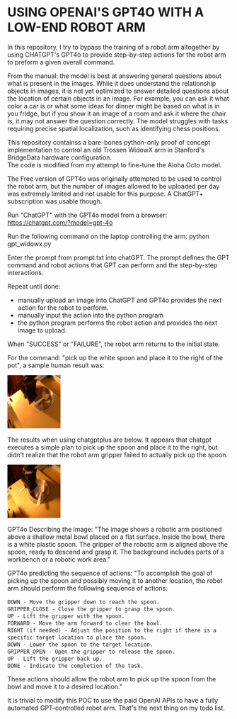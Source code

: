 # USING OPENAI'S GPT4O WITH A LOW-END ROBOT ARM

In this repository, I try to bypass the training of a robot arm altogether
by using CHATGPT's GPT4o to provide step-by-step actions for the robot
arm to preform a given overall command.

From the manual: the model is best at answering general questions about 
what is present in the images. While it does understand the relationship 
objects in images, it is not yet optimized to answer detailed questions 
about the location of certain objects in an image. For example, you can 
ask it what color a car is or what some ideas for dinner might be based 
on what is in you fridge, but if you show it an image of a room and ask 
it where the chair is, it may not answer the question correctly. The model 
struggles with tasks requiring precise spatial localization, such as 
identifying chess positions.

This repository containss a bare-bones python-only proof of concept implementation 
to control an old Trossen WidowX arm in Stanford's BridgeData hardware configuration.  
The code is modified from my attempt to fine-tune the Aloha Octo model.

The Free version of GPT4o was originally attempted to be used to control
the robot arm, but the number of images allowed to be uploaded per day was 
extremely limited and not usable for this purpose.  A ChatGPT+ subscription 
was usable though.

Run "ChatGPT" with the GPT4o model from a browser:
https://chatgpt.com/?model=gpt-4o 

Run the following command on the laptop controlling the arm:
python gpt_widowx.py

Enter the prompt from prompt.txt into chatGPT. The prompt defines the 
GPT command and robot actions that GPT can perform and the step-by-step
interactions.

Repeat until done:
  - manually upload an image into ChatGPT and GPT4o provides the next 
    action for the robot to perform.  
  - manually input the action into the python program
  - the python program performs the robot action and provides the next
    image to upload.

When "SUCCESS" or "FAILURE", the robot arm returns to the initial state. 

For the command: "pick up the white spoon and place it to the right of the pot",
a sample human result was:

<img src="https://github.com/downingbots/GPT4o_with_WidowX-Arm/blob/main/spoon_human.gif" width="120" height="120" />

The results when using chatgptplus are below.  It appears that chatgpt executes 
a simple plan to pick up the spoon and place it to the right, but didn't realize
that the robot arm gripper failed to actually pick up the spoon. 

<img src="https://github.com/downingbots/GPT4o_with_WidowX-Arm/blob/main/spoon_chatgptplus.gif" width="120" height="120" />

GPT4o Describing the image: 
"The image shows a robotic arm positioned above
a shallow metal bowl placed on a flat surface. Inside the bowl, there is a
white plastic spoon. The gripper of the robotic arm is aligned above the
spoon, ready to descend and grasp it. The background includes parts of a
workbench or a robotic work area."

GPT4o predicting the sequence of actions: 
"To accomplish the goal of picking up the spoon and possibly moving it to 
another location, the robot arm should perform the following sequence of actions:

    DOWN - Move the gripper down to reach the spoon.
    GRIPPER_CLOSE - Close the gripper to grasp the spoon.
    UP - Lift the gripper with the spoon.
    FORWARD - Move the arm forward to clear the bowl.
    RIGHT (if needed) - Adjust the position to the right if there is a specific target location to place the spoon.
    DOWN - Lower the spoon to the target location.
    GRIPPER_OPEN - Open the gripper to release the spoon.
    UP - Lift the gripper back up.
    DONE - Indicate the completion of the task.

These actions should allow the robot arm to pick up the spoon from the bowl and move it to a desired location."

It is trivial to modify this POC to use the paid OpenAI APIs to have
a fully automated GPT-controlled robot arm. That's the next thing on
my todo list.
  
